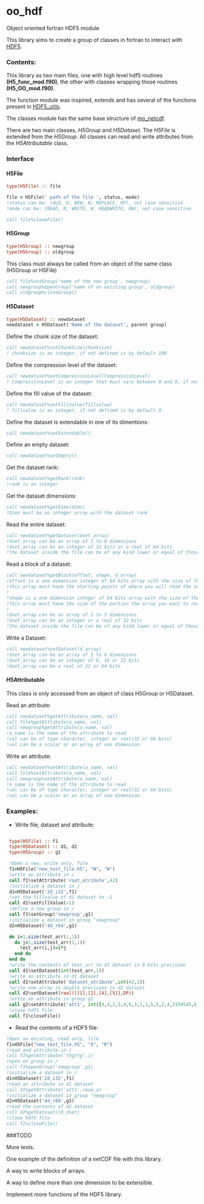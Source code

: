 # oo_hdf
Object oriented fortran HDF5 module

This library aims to create a group of classes in fortran to interact with [HDF5](https://support.hdfgroup.org/HDF5/).

### Contents:
This library as two main files, one with high level hdf5 routines **(H5_func_mod.f90)**, the other with classes wrapping those routines **(H5_OO_mod.f90)**.

The function module was inspired, extends and has several of the functions present in [HDF5_utils](https://github.com/tiasus/HDF5_utils).

The classes module has the same base structure of [mo_netcdf](https://github.com/rjgtorres/mo_netcdf).

There are two main classes, *H5Group* and *H5Dataset*. The *H5File* is extended from the *H5Group*. All classes can read and write attributes from the *H5Attributable* class.

### Interface
 #### H5File
  ```fortran 
  type(H5File) :: file
  
  file = H5File(' path of the file ', status, mode)
!status can be: (OLD, O, NEW, N, REPLACE, RP), not case sensitive
!mode can be: (READ, R, WRITE, W, READWRITE, RW), not case sensitive

``` 

  ```fortran 
  call file%closeFile()
  ``` 
 #### H5Group
  ```fortran 
  type(H5Group) :: newgroup
  type(H5Group) :: oldgroup
  ```
  This class must always be called from an object of the same class (H5Group or H5File)
  ```fortran
  call file%setGroup('name of the new group', newgroup)
  call newgroup%openGroup('name of an existing group', oldgroup)
  call oldgroup%closeGroup()
  ```
 #### H5Dataset
  ```fortran 
  type(H5Dataset) :: newdataset
  newdataset = H5Dataset('Name of the dataset', parent group)
  ```
Define the chunk size of the dataset:
  ```fortran 
  call newdataset%setChunkSize(chunksize)
  ! chunksize is an integer, if not defined is by default 100
  ```

Define the compression level of the dataset:
  ```fortran 
  call newdataset%setCompressionLevel(CompressionLevel)
  ! CompressionLevel is an integer that must vary between 0 and 9, if not defined is by default 9
  ```
Define the fill value of the dataset:
  ```fortran 
  call newdataset%setFillValue(fillvalue)
  ! fillvalue is an integer, if not defined is by default 0
  ```

Define the dataset is extendable in one of its dimentions:
  ```fortran 
  call newdataset%setExtendable()
```
Define an empty dataset:
  ```fortran 
  call newdataset%setEmpty()
  ```
Get the dataset rank:
  ```fortran 
  call newdataset%getRank(rank)
  !rank is an integer
  ```

Get the dataset dimensions:
  ```fortran 
  call newdataset%getDims(dims)
  !Dims must be an integer array with the dataset rank
  ```
Read the entire dataset:
  ```fortran 
  call newdataset%getDataset(dset_array)
  !dset_array can be an array of 1 to 6 dimensions
  !dset_array can be an integer of 32 bits or a real of 64 bits
  !the dataset inside the file can be of any kind lower or equal of those.
  ```
Read a block of a dataset:
  ```fortran 
  call newdataset%getBlock(offset, shape, d_array)
  !offset is a one dimension integer of 64 bits array with the size of the rank of the dataset to read,
  !this array must have the starting points of where you will read the array
  !
  !shape is a one dimension integer of 64 bits array with the size of the rank of the dataset to read,
  !this array must have the size of the portion the array you want to read
  !
  !dset_array can be an array of 1 to 5 dimensions
  !dset_array can be an integer or a real of 32 bits
  !the dataset inside the file can be of any kind lower or equal of those.
  ```
Write a Dataset:
  ```fortran 
  call newdataset%setDataset(d_array)
  !dset_array can be an array of 1 to 6 dimensions
  !dset_array can be an integer of 8, 16 or 32 bits
  !dset_array can be a real of 32 or 64 bits
  ```

#### H5Attributable
This class is only accessed from an object of class H5Group or H5Dataset.

Read an attribute:
  ```fortran 
  call newdataset%getAttribute(a_name, val)
  call file%getAttribute(a_name, val)
  call newgroup%getAttribute(a_name, val)
  !a_name is the name of the attribute to read
  !val can be of type character, integer or real(32 or 64 bits)
  !val can be a scalar or an array of one dimension.
  ```
Write an attribute:
  ```fortran 
  call newdataset%setAttribute(a_name, val)
  call file%setAttribute(a_name, val)
  call newgroup%setAttribute(a_name, val)
  !a_name is the name of the attribute to read
  !val can be of type character, integer or real(32 or 64 bits)
  !val can be a scalar or an array of one dimension.
  ```

### Examples:
 - Write file, dataset and attribute:
 
 ```fortran

  type(H5File) :: f1
  type(H5Dataset) :: d1, d2
  type(H5Group) :: g1
 
  !Open a new, write only, file
  f1=H5File("new_test_file.h5", "N", "W")
  !write an attribute in /
  call f1%setAttribute('root_atribute',42)
  !initialize a dataset in /
  d1=H5Dataset('2d_i32',f1)
  !set the fillvalue of d1 dataset to -1
  call d1%setFillValue(-1)
  !define a new group in /
  call f1%setGroup('newgroup',g1)
  !initialize a dataset in group "newgroup"
  d2=H5Dataset('4d_r64',g1)

  do i=1,size(test_arr(:,1))
    do j=1,size(test_arr(1,:))
      test_arr(i,j)=i*j
    end do
  end do
  !write the contents of test_arr to d1 dataset in 8 bits precision
  call d1%setDataset(int(test_arr,1))
  !write an attribute in d1 dataset
  call d1%setAttribute('dataset_atribute',int(42,2))
  !write one array in double precision to d2 dataset
  call d2%setDataset(real([[1],[2],[4],[5]],DP))
  !write an attribute in group g1
  call g2%setAttribute('att1', int([4,4,2,5,4,6,3,1,1,5,5,2,4,2154545,6,2,4,7,6],4))
  !close hdf5 file
  call f1%closeFile()
 ```
 
  - Read the contents of a HDF5 file:
  
  ```fortran
  !Open an existing, read only, file
  f1=H5File("new_test_file.h5", "O", "R")
  !read and attribute in /
  call f1%getAttribute('thgttg',i)
  !open on group in /
  call f1%openGroup('newgroup',g1)
  !initialize a dataset in /
  d1=H5Dataset('2d_i32',f1)
  !read an attribute in d1 dataset
  call d1%getAttribute('att1',read_a)
  !initialize a dataset in group "newgroup"
  d2=H5Dataset('4d_r64',g1)
  !read the contents of d2 dataset
  call d2%getDataset(r8_dset)
  !close hdf5 file
  call f1%closeFile()
  
  ```

###TODO

More tests.

One example of the definition of a netCDF file with this library.

A way to write blocks of arrays.

A way to define more than one dimension to be extensible.

Implement more functions of the HDF5 library.
